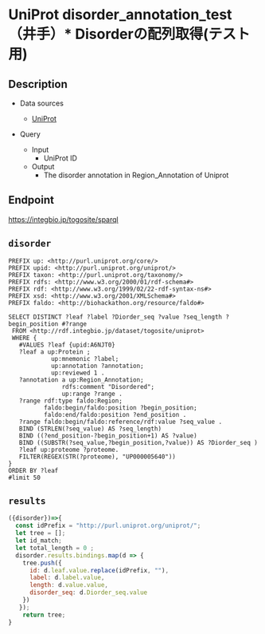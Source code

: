 # UniProt disorder_annotation_test（井手）* Disorderの配列取得(テスト用) 

## Description

- Data sources
    - [UniProt](https://www.uniprot.org/)

- Query
    - Input
        - UniProt ID
    - Output
        - The disorder annotation in Region_Annotation of Uniprot

## Endpoint
https://integbio.jp/togosite/sparql

## `disorder`
```sparql
PREFIX up: <http://purl.uniprot.org/core/>
PREFIX upid: <http://purl.uniprot.org/uniprot/>
PREFIX taxon: <http://purl.uniprot.org/taxonomy/>
PREFIX rdfs: <http://www.w3.org/2000/01/rdf-schema#>
PREFIX rdf: <http://www.w3.org/1999/02/22-rdf-syntax-ns#>
PREFIX xsd: <http://www.w3.org/2001/XMLSchema#> 
PREFIX faldo: <http://biohackathon.org/resource/faldo#>

SELECT DISTINCT ?leaf ?label ?Diorder_seq ?value ?seq_length ?begin_position #?range 
 FROM <http://rdf.integbio.jp/dataset/togosite/uniprot>
 WHERE {
   #VALUES ?leaf {upid:A6NJT0}
   ?leaf a up:Protein ;
            up:mnemonic ?label;
            up:annotation ?annotation;
            up:reviewed 1 .
   ?annotation a up:Region_Annotation;
               rdfs:comment "Disordered";
               up:range ?range .
   ?range rdf:type faldo:Region;
          faldo:begin/faldo:position ?begin_position;
          faldo:end/faldo:position ?end_position .
   ?range faldo:begin/faldo:reference/rdf:value ?seq_value .
   BIND (STRLEN(?seq_value) AS ?seq_length)
   BIND ((?end_position-?begin_position+1) AS ?value)
   BIND ((SUBSTR(?seq_value,?begin_position,?value)) AS ?Diorder_seq )
   ?leaf up:proteome ?proteome.
   FILTER(REGEX(STR(?proteome), "UP000005640"))
}
ORDER BY ?leaf
#limit 50
```

## `results`

```javascript
({disorder})=>{
  const idPrefix = "http://purl.uniprot.org/uniprot/";
  let tree = [];
  let id_match;
  let total_length = 0 ;
  disorder.results.bindings.map(d => {
    tree.push({
      id: d.leaf.value.replace(idPrefix, ""),
      label: d.label.value,
      length: d.value.value,
      disorder_seq: d.Diorder_seq.value 
    })
   });
    return tree;
}
```